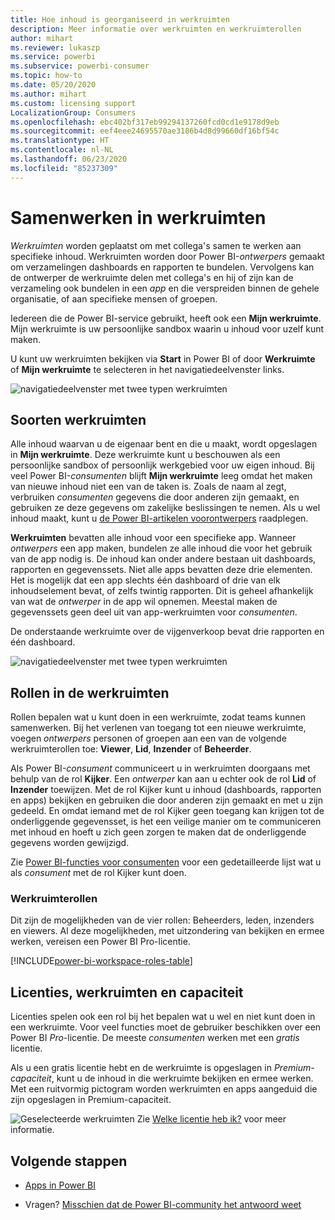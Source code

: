 ```yaml
---
title: Hoe inhoud is georganiseerd in werkruimten
description: Meer informatie over werkruimten en werkruimterollen
author: mihart
ms.reviewer: lukaszp
ms.service: powerbi
ms.subservice: powerbi-consumer
ms.topic: how-to
ms.date: 05/20/2020
ms.author: mihart
ms.custom: licensing support
LocalizationGroup: Consumers
ms.openlocfilehash: ebc402bf317eb99294137260fcd0cd1e9178d9eb
ms.sourcegitcommit: eef4eee24695570ae3186b4d8d99660df16bf54c
ms.translationtype: HT
ms.contentlocale: nl-NL
ms.lasthandoff: 06/23/2020
ms.locfileid: "85237309"
---
```

# <a name="collaborate-in-workspaces"></a>Samenwerken in werkruimten

 *Werkruimten* worden geplaatst om met collega's samen te werken aan specifieke inhoud. Werkruimten worden door Power BI-*ontwerpers* gemaakt om verzamelingen dashboards en rapporten te bundelen. Vervolgens kan de ontwerper de werkruimte delen met collega's en hij of zijn kan de verzameling ook bundelen in een *app* en die verspreiden binnen de gehele organisatie, of aan specifieke mensen of groepen. 

 Iedereen die de Power BI-service gebruikt, heeft ook een **Mijn werkruimte**.  Mijn werkruimte is uw persoonlijke sandbox waarin u inhoud voor uzelf kunt maken.

 U kunt uw werkruimten bekijken via **Start** in Power BI of door **Werkruimte** of **Mijn werkruimte** te selecteren in het navigatiedeelvenster links.

 ![navigatiedeelvenster met twee typen werkruimten](media/end-user-workspaces/power-bi-home.png)

## <a name="types-of-workspaces"></a>Soorten werkruimten
Alle inhoud waarvan u de eigenaar bent en die u maakt, wordt opgeslagen in **Mijn werkruimte**. Deze werkruimte kunt u beschouwen als een persoonlijke sandbox of persoonlijk werkgebied voor uw eigen inhoud. Bij veel Power BI-*consumenten* blijft **Mijn werkruimte** leeg omdat het maken van nieuwe inhoud niet een van de taken is. Zoals de naam al zegt, verbruiken *consumenten* gegevens die door anderen zijn gemaakt, en gebruiken ze deze gegevens om zakelijke beslissingen te nemen. Als u wel inhoud maakt, kunt u [de Power BI-artikelen voorontwerpers](../create-reports/index.yml) raadplegen.

**Werkruimten** bevatten alle inhoud voor een specifieke app. Wanneer *ontwerpers* een app maken, bundelen ze alle inhoud die voor het gebruik van de app nodig is. De inhoud kan onder andere bestaan uit dashboards, rapporten en gegevenssets. Niet alle apps bevatten deze drie elementen. Het is mogelijk dat een app slechts één dashboard of drie van elk inhoudselement bevat, of zelfs twintig rapporten. Dit is geheel afhankelijk van wat de *ontwerper* in de app wil opnemen. Meestal maken de gegevenssets geen deel uit van app-werkruimten voor *consumenten*.

De onderstaande werkruimte over de vijgenverkoop bevat drie rapporten en één dashboard. 

![navigatiedeelvenster met twee typen werkruimten](media/end-user-workspaces/power-bi-app-workspace.png)

## <a name="roles-in-the-workspaces"></a>Rollen in de werkruimten

Rollen bepalen wat u kunt doen in een werkruimte, zodat teams kunnen samenwerken.  Bij het verlenen van toegang tot een nieuwe werkruimte, voegen *ontwerpers* personen of groepen aan een van de volgende werkruimterollen toe: **Viewer**, **Lid**, **Inzender** of **Beheerder**. 


Als Power BI-*consument* communiceert u in werkruimten doorgaans met behulp van de rol **Kijker**. Een *ontwerper* kan aan u echter ook de rol **Lid** of **Inzender** toewijzen. Met de rol Kijker kunt u inhoud (dashboards, rapporten en apps) bekijken en gebruiken die door anderen zijn gemaakt en met u zijn gedeeld. En omdat iemand met de rol Kijker geen toegang kan krijgen tot de onderliggende gegevensset, is het een veilige manier om te communiceren met inhoud en hoeft u zich geen zorgen te maken dat de onderliggende gegevens worden gewijzigd.


Zie [Power BI-functies voor consumenten](end-user-features.md) voor een gedetailleerde lijst wat u als *consument* met de rol Kijker kunt doen.


### <a name="workspace-roles"></a>Werkruimterollen

Dit zijn de mogelijkheden van de vier rollen: Beheerders, leden, inzenders en viewers. Al deze mogelijkheden, met uitzondering van bekijken en ermee werken, vereisen een Power BI Pro-licentie.

[!INCLUDE[power-bi-workspace-roles-table](../includes/power-bi-workspace-roles-table.md)]

## <a name="licensing-workspaces-and-capacity"></a>Licenties, werkruimten en capaciteit
Licenties spelen ook een rol bij het bepalen wat u wel en niet kunt doen in een werkruimte. Voor veel functies moet de gebruiker beschikken over een Power BI *Pro*-licentie. De meeste *consumenten* werken met een *gratis* licentie. 

Als u een gratis licentie hebt en de werkruimte is opgeslagen in *Premium-capaciteit*, kunt u de inhoud in die werkruimte bekijken en ermee werken. Met een ruitvormig pictogram worden werkruimten en apps aangeduid die zijn opgeslagen in Premium-capaciteit.

![Geselecteerde werkruimten](media/end-user-workspaces/power-bi-diamond.png) Zie [Welke licentie heb ik?](end-user-license.md) voor meer informatie.



## <a name="next-steps"></a>Volgende stappen
* [Apps in Power BI](end-user-apps.md)    

* Vragen? [Misschien dat de Power BI-community het antwoord weet](https://community.powerbi.com/)


